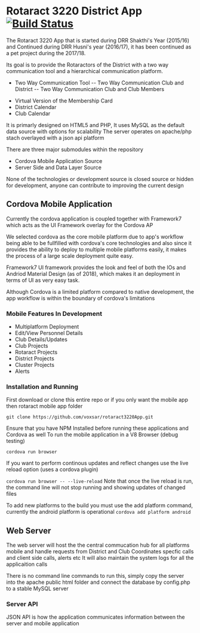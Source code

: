 # Rotaract 3220 District App [![Build Status](https://travis-ci.org/electron/electron-apps.svg?branch=master)](https://travis-ci.org/electron/electron-apps)
The Rotaract 3220 App that is started during DRR Shakthi's Year (2015/16) and Continued during DRR Husni's year (2016/17), it has been continued as a pet project during the 2017/18.

Its goal is to provide the Rotaractors of the District with a two way communication tool and a hierarchical communication platform.
* Two Way Communication Tool
-- Two Way Communication Club and District
-- Two Way Communication Club and Club Members
- Virtual Version of the Membership Card
- District Calendar
- Club Calendar

It is primarly designed on HTML5 and PHP, It uses MySQL as the default data source with options for scalability
The server operates on apache/php stach overlayed with a json api platform

There are three major submodules within the repository
- Cordova Mobile Application Source
- Server Side and Data Layer Source

None of the technologies or development source is closed source or hidden for development, anyone can contribute to improving the current design

## Cordova Mobile Application

Currently the cordova application is coupled together with Framework7 which acts as the UI Framework overlay for the Cordova AP
 
We selected cordova as the core mobile platform due to app's workflow being able to be fullfilled with cordova's core technologies and also since it provides the ability to deploy to multiple mobile platforms easily, it makes the process of a large scale deployment quite easy.
 
Framework7 UI framework provides the look and feel of both the IOs and Andriod Material Design (as of 2018), which makes it an deployment in terms of UI as very easy task.
 
 Although Cordova is a limited platform compared to native development, the app workflow is within the boundary of cordova's limitations
 
 ### Mobile Features In Development
 - Multiplatform Deployment
 - Edit/View Personnel Details
 - Club Details/Updates
 - Club Projects
 - Rotaract Projects
 - District Projects
 - Cluster Projects
 - Alerts
 
 ### Installation and Running
 
 First download or clone this entire repo or if you only want the mobile app then rotaract mobile app folder
 
 `
 git clone https://github.com/voxsar/rotaract3220App.git
 `
 
 Ensure that you have NPM Installed before running these applications and Cordova as well
 To run the mobile application in a V8 Browser (debug testing)
 
 `
 cordova run browser
 `
 
 If you want to perform continous updates and reflect changes use the live reload option (uses a cordova plugin)
 
 `
 cordova run browser -- --live-reload
 `
 Note that once the live reload is run, the command line will not stop running and showing updates of changed files
 
 To add new platforms to the build you must use the add platform command, currently the android platform is operational
 `
 cordova add platform android
 `
 
 ## Web Server
 The web server will host the the central commucation hub for all platforms mobile and handle requests from District and Club Coordinates specfic calls and client side calls, alerts etc
 It will also maintain the system logs for all the applicaition calls
 
 There is no command line commands to run this, simply copy the server into the apache public html folder and connect the database by config.php to a stable MySQL server
 
 ### Server API
JSON API is how the application communicates information between the server and mobile application
